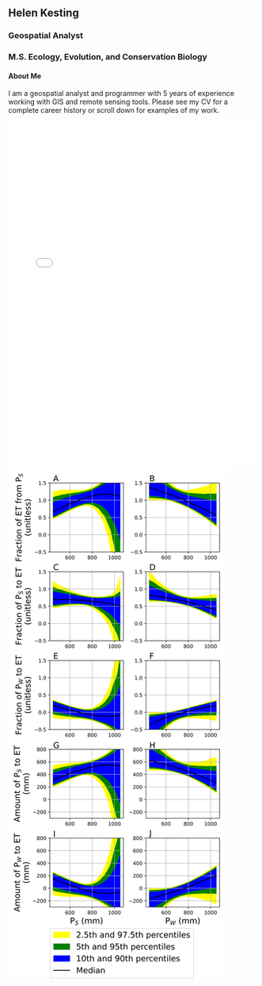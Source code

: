 ## Helen Kesting
### Geospatial Analyst
### M.S. Ecology, Evolution, and Conservation Biology

#### About Me
I am a geospatial analyst and programmer with 5 years of experience working with GIS and remote sensing tools. Please see my CV for a complete career history or scroll down for examples of my work.

<embed src="/assets/images/CourseraOzone.pdf" width="500" height="700" 
 type="application/pdf">
<object data="/assets/images/CourseraOzone.pdf" width="1000" height="1000" type='application/pdf'></object>
![Bootstrapping numerical solution figures to show precipitation partitioning](/assets/images/ETpartitioning.svg)
